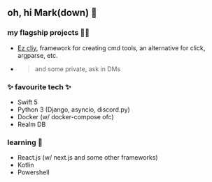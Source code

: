 ## oh, hi Mark(down) 👋

### my flagship projects 🎏🚢
 - [Ez cliy](https://github.com/kpostekk/ezcliy), framework for creating cmd tools, an alternative for click, argparse, etc.
 - > and some private, ask in DMs

### ✨ favourite tech ✨
 - Swift 5
 - Python 3 (Django, asyncio, discord.py)
 - Docker (w/ docker-compose ofc)
 - Realm DB

### learning 🏫
 - React.js (w/ next.js and some other frameworks)
 - Kotlin
 - Powershell
 

<!--
**kpostekk/kpostekk** is a ✨ _special_ ✨ repository because its `README.md` (this file) appears on your GitHub profile.

Here are some ideas to get you started:

- 🔭 I’m currently working on ...
- 🌱 I’m currently learning ...
- 👯 I’m looking to collaborate on ...
- 🤔 I’m looking for help with ...
- 💬 Ask me about ...
- 📫 How to reach me: ...
- 😄 Pronouns: ...
- ⚡ Fun fact: ...
-->

